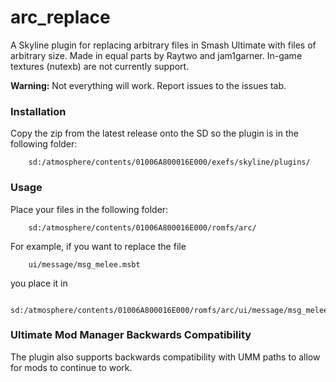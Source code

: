 # arc_replace

A Skyline plugin for replacing arbitrary files in Smash Ultimate with files of arbitrary size. Made in equal parts by Raytwo and jam1garner. In-game textures (nutexb) are not currently support.


**Warning:** Not everything will work. Report issues to the issues tab.

### Installation

Copy the zip from the latest release onto the SD so the plugin is in the following folder:

```
    sd:/atmosphere/contents/01006A800016E000/exefs/skyline/plugins/
```

### Usage

Place your files in the following folder:

```
    sd:/atmosphere/contents/01006A800016E000/romfs/arc/
```

For example, if you want to replace the file

```
    ui/message/msg_melee.msbt
```

you place it in

```
    sd:/atmosphere/contents/01006A800016E000/romfs/arc/ui/message/msg_melee.msbt
```

### Ultimate Mod Manager Backwards Compatibility

The plugin also supports backwards compatibility with UMM paths to allow for mods to continue to work.
